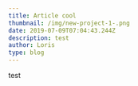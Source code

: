 ```yaml
---
title: Article cool
thumbnail: /img/new-project-1-.png
date: 2019-07-09T07:04:43.244Z
description: test
author: Loris
type: blog
---
```

test
